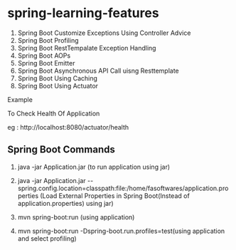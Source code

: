 # spring-learning-features

1) Spring Boot Customize Exceptions Using Controller Advice
2) Spring Boot Profiling
3) Spring Boot RestTempalate Exception Handling
4) Spring Boot AOPs
5) Spring Boot Emitter
6) Spring Boot Asynchronous API Call uisng Resttemplate
7) Spring Boot Using Caching
8) Spring Boot Using Actuator


Example 

To Check Health Of Application

eg : http://localhost:8080/actuator/health


Spring Boot Commands
-----------------------------------------------------------------------------

1) java -jar Application.jar (to run application using jar)

2) java -jar Application.jar --spring.config.location=classpath:file:/home/fasoftwares/application.properties (Load External Properties in Spring Boot(Instead of application.properties) using jar)

3) mvn spring-boot:run (using application)

4) mvn spring-boot:run -Dspring-boot.run.profiles=test(using application and select profiling)


